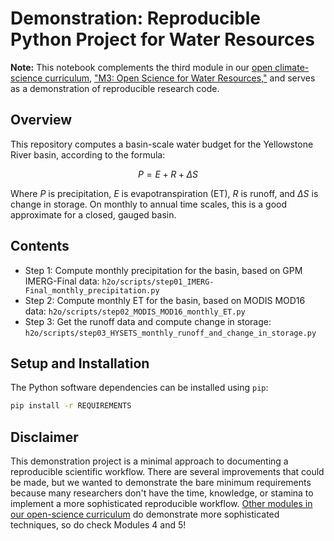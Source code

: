 Demonstration: Reproducible Python Project for Water Resources
==============================================================

**Note:** This notebook complements the third module in our [open climate-science curriculum](https://openclimatescience.github.io/curriculum), ["M3: Open Science for Water Resources,"](https://github.com/OpenClimateScience/M3-Open-Science-for-Water-Resources) and serves as a demonstration of reproducible research code.


Overview
--------------

This repository computes a basin-scale water budget for the Yellowstone River basin, according to the formula:

$$
P = E + R + \Delta S
$$

Where $P$ is precipitation, $E$ is evapotranspiration (ET), $R$ is runoff, and $\Delta S$ is change in storage. On monthly to annual time scales, this is a good approximate for a closed, gauged basin.


Contents
--------------

- Step 1: Compute monthly precipitation for the basin, based on GPM IMERG-Final data: `h2o/scripts/step01_IMERG-Final_monthly_precipitation.py`
- Step 2: Compute monthly ET for the basin, based on MODIS MOD16 data: `h2o/scripts/step02_MODIS_MOD16_monthly_ET.py`
- Step 3: Get the runoff data and compute change in storage: `h2o/scripts/step03_HYSETS_monthly_runoff_and_change_in_storage.py`


Setup and Installation
----------------------

The Python software dependencies can be installed using `pip`:

```sh
pip install -r REQUIREMENTS
```


Disclaimer
--------------

This demonstration project is a minimal approach to documenting a reproducible scientific workflow. There are several improvements that could be made, but we wanted to demonstrate the bare minimum requirements because many researchers don't have the time, knowledge, or stamina to implement a more sophisticated reproducible workflow. [Other modules in our open-science curriculum](https://openclimatescience.github.io/curriculum) do demonstrate more sophisticated techniques, so do check Modules 4 and 5!
